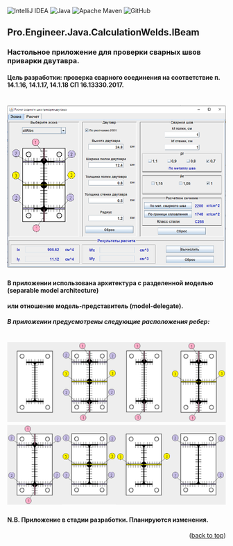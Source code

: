 ![IntelliJ IDEA](https://img.shields.io/badge/IntelliJIDEA-000000.svg?style=for-the-badge&logo=intellij-idea&logoColor=white)
![Java](https://img.shields.io/badge/java-%23ED8B00.svg?style=for-the-badge&logo=openjdk&logoColor=white)
![Apache Maven](https://img.shields.io/badge/Apache%20Maven-C71A36?style=for-the-badge&logo=Apache%20Maven&logoColor=white)
![GitHub](https://img.shields.io/badge/github-%23121011.svg?style=for-the-badge&logo=github&logoColor=white)
## Pro.Engineer.Java.CalculationWelds.IBeam
<a name="readme-top"></a>
### Настольное приложение для проверки сварных швов приварки двутавра.

#### Цель разработки: проверка сварного соединения на соответствие п. 14.1.16, 14.1.17, 14.1.18 СП 16.13330.2017.

<h1 align="center">
<img src="images/base.png" alt="drawing" width="650"/>
</h1>

#### В приложении использована архитектура с разделенной моделью (separable model architecture)
#### или отношение модель-представитель (model-delegate).

***В приложении предусмотрены следующие расположения ребер:***

<h1 align="center">
<img src="images/1_4.png" alt="drawing" width="650"/>
<img src="images/5_8.png" alt="drawing" width="650"/>
</h1>

#### N.B. Приложение в стадии разработки. Планируются изменения.

<p align="right">(<a href="#readme-top">back to top</a>)</p>